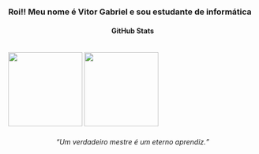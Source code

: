 <div>
  <h3 align="left">Roi!! Meu nome é Vitor Gabriel e sou estudante de informática</h3>
</div>

<div>
  <h4 align="center">GitHub Stats</h4> <br>
  <img height="150em" src="https://github-readme-stats.vercel.app/api?username=vigmsousa&show_icons=true&theme=radical">
  <img height="150em" src="https://github-readme-stats.vercel.app/api/top-langs/?username=vigmsousa&layout=compact&theme=radical">
</div>

<div>
  <h6 align="center"><i><q>Um verdadeiro mestre é um eterno aprendiz.</i></q></h6>
</div>
